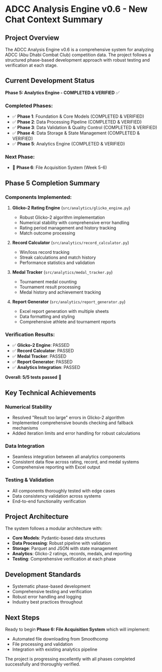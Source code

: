 # ADCC Analysis Engine v0.6 - New Chat Context Summary

## Project Overview
The ADCC Analysis Engine v0.6 is a comprehensive system for analyzing ADCC (Abu Dhabi Combat Club) competition data. The project follows a structured phase-based development approach with robust testing and verification at each stage.

## Current Development Status
**Phase 5: Analytics Engine - COMPLETED & VERIFIED** ✅

### Completed Phases:
- ✅ **Phase 1**: Foundation & Core Models (COMPLETED & VERIFIED)
- ✅ **Phase 2**: Data Processing Pipeline (COMPLETED & VERIFIED)  
- ✅ **Phase 3**: Data Validation & Quality Control (COMPLETED & VERIFIED)
- ✅ **Phase 4**: Data Storage & State Management (COMPLETED & VERIFIED)
- ✅ **Phase 5**: Analytics Engine (COMPLETED & VERIFIED)

### Next Phase:
- 🔄 **Phase 6**: File Acquisition System (Week 5-6)

## Phase 5 Completion Summary

### Components Implemented:
1. **Glicko-2 Rating Engine** (`src/analytics/glicko_engine.py`)
   - Robust Glicko-2 algorithm implementation
   - Numerical stability with comprehensive error handling
   - Rating period management and history tracking
   - Match outcome processing

2. **Record Calculator** (`src/analytics/record_calculator.py`)
   - Win/loss record tracking
   - Streak calculations and match history
   - Performance statistics and validation

3. **Medal Tracker** (`src/analytics/medal_tracker.py`)
   - Tournament medal counting
   - Tournament result processing
   - Medal history and achievement tracking

4. **Report Generator** (`src/analytics/report_generator.py`)
   - Excel report generation with multiple sheets
   - Data formatting and styling
   - Comprehensive athlete and tournament reports

### Verification Results:
- ✅ **Glicko-2 Engine**: PASSED
- ✅ **Record Calculator**: PASSED  
- ✅ **Medal Tracker**: PASSED
- ✅ **Report Generator**: PASSED
- ✅ **Analytics Integration**: PASSED

**Overall: 5/5 tests passed** 🎉

## Key Technical Achievements

### Numerical Stability
- Resolved "Result too large" errors in Glicko-2 algorithm
- Implemented comprehensive bounds checking and fallback mechanisms
- Added iteration limits and error handling for robust calculations

### Data Integration
- Seamless integration between all analytics components
- Consistent data flow across rating, record, and medal systems
- Comprehensive reporting with Excel output

### Testing & Validation
- All components thoroughly tested with edge cases
- Data consistency validation across systems
- End-to-end functionality verification

## Project Architecture
The system follows a modular architecture with:
- **Core Models**: Pydantic-based data structures
- **Data Processing**: Robust pipeline with validation
- **Storage**: Parquet and JSON with state management
- **Analytics**: Glicko-2 ratings, records, medals, and reporting
- **Testing**: Comprehensive verification at each phase

## Development Standards
- Systematic phase-based development
- Comprehensive testing and verification
- Robust error handling and logging
- Industry best practices throughout

## Next Steps
Ready to begin **Phase 6: File Acquisition System** which will implement:
- Automated file downloading from Smoothcomp
- File processing and validation
- Integration with existing analytics pipeline

The project is progressing excellently with all phases completed successfully and thoroughly verified. 